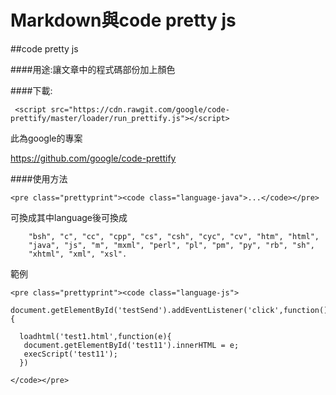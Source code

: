 # Markdown與code pretty js



##code pretty js


####用途:讓文章中的程式碼部份加上顏色

####下載:
```
 <script src="https://cdn.rawgit.com/google/code-prettify/master/loader/run_prettify.js"></script>
```
此為google的專案

https://github.com/google/code-prettify

####使用方法
```
<pre class="prettyprint"><code class="language-java">...</code></pre>
```
可換成其中language後可換成
```
    "bsh", "c", "cc", "cpp", "cs", "csh", "cyc", "cv", "htm", "html",
    "java", "js", "m", "mxml", "perl", "pl", "pm", "py", "rb", "sh",
    "xhtml", "xml", "xsl".
```


範例
```
<pre class="prettyprint"><code class="language-js">

document.getElementById('testSend').addEventListener('click',function(){

  loadhtml('test1.html',function(e){
   document.getElementById('test11').innerHTML = e;
   execScript('test11');
  })

</code></pre>
```


